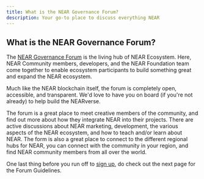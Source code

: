 ```yaml
---
title: What is the NEAR Governance Forum?
description: Your go-to place to discuss everything NEAR
---
```


## What is the NEAR Governance Forum?

The [NEAR Governance Forum](https://gov.near.org/) is the living hub of NEAR Ecosystem. Here, NEAR Community members, developers, and the NEAR Foundation team come together to enable ecosystem participants to build something great and expand the NEAR ecosystem.

Much like the NEAR blockchain itself, the forum is completely open, accessible, and transparent. We'd love to have you on board \(if you're not already\) to help build the NEARverse.

The forum is a great place to meet creative members of the community, and find out more about how they integrate NEAR into their projects.
There are active discussions about NEAR marketing, development, the various aspects of the NEAR ecosystem, and how to teach and/or learn about NEAR.
The form is also a great place to connect to the different regional hubs for NEAR, you can connect with the community in your region, and find NEAR community members from all over the world.

One last thing before you run off to [sign up](https://gov.near.org/), do check out the next page for the Forum Guidelines. 



